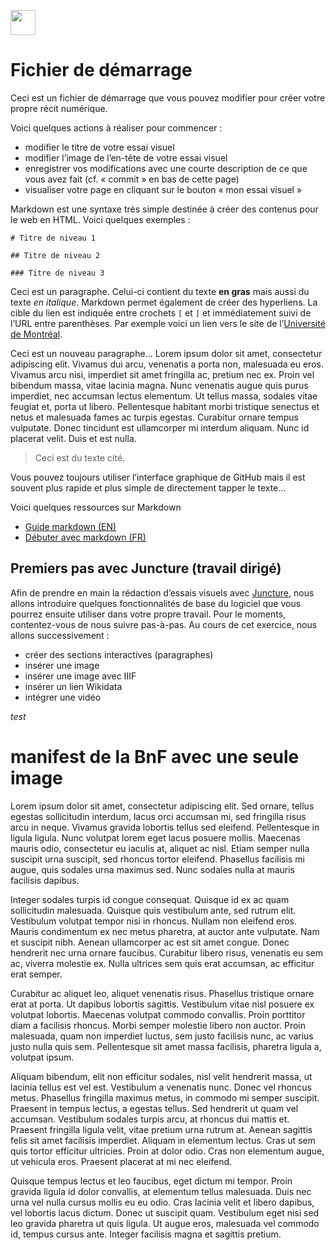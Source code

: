 <a href="https://juncture-digital.org"><img src="https://raw.githubusercontent.com/digitalArtHistory/recits-numeriques/main/images/btn_juncture.svg" style="height:40px"></a>

<param ve-config 
       title="depart" 
       banner="/images/ViennaDioscoridesFolio483vBirds.jpg" 
       layout="vertical">

# Fichier de démarrage

Ceci est un fichier de démarrage que vous pouvez modifier pour créer votre propre récit numérique.

Voici quelques actions à réaliser pour commencer :
- modifier le titre de votre essai visuel
- modifier l’image de l’en-tête de votre essai visuel
- enregistrer vos modifications avec une courte description de ce que vous avez fait (cf. « commit » en bas de cette page)
- visualiser votre page en cliquant sur le bouton « mon essai visuel »

<param ve-graphic 
  url="https://user-images.githubusercontent.com/101298300/158862115-63971a23-eb68-4424-b952-671f6526ef9f.png" 
  title="Olifan"/>

Markdown est une syntaxe très simple destinée à créer des contenus pour le web en HTML. Voici quelques exemples :

```
# Titre de niveau 1

## Titre de niveau 2

### Titre de niveau 3
```

Ceci est un paragraphe. Celui-ci contient du texte **en gras** mais aussi du texte *en italique*. Markdown permet également de créer des hyperliens. La cible du lien est indiquée entre crochets `[` et `]` et immédiatement suivi de l’URL entre parenthèses. Par exemple voici un lien vers le site de l’[Université de Montréal](http://www.umontreal.ca).

Ceci est un nouveau paragraphe...  Lorem ipsum dolor sit amet, consectetur adipiscing elit. Vivamus dui arcu, venenatis a porta non, malesuada eu eros. Vivamus arcu nisi, imperdiet sit amet fringilla ac, pretium nec ex. Proin vel bibendum massa, vitae lacinia magna. Nunc venenatis augue quis purus imperdiet, nec accumsan lectus elementum. Ut tellus massa, sodales vitae feugiat et, porta ut libero. Pellentesque habitant morbi tristique senectus et netus et malesuada fames ac turpis egestas. Curabitur ornare tempus vulputate. Donec tincidunt est ullamcorper mi interdum aliquam. Nunc id placerat velit. Duis et est nulla. 

> Ceci est du texte cité.

Vous pouvez toujours utiliser l’interface graphique de GitHub mais il est souvent plus rapide et plus simple de directement tapper le texte...

Voici quelques ressources sur Markdown
- [Guide markdown (EN)](https://docs.github.com/en/get-started/writing-on-github/getting-started-with-writing-and-formatting-on-github/basic-writing-and-formatting-syntax)
- [Débuter avec markdown (FR)](https://programminghistorian.org/fr/lecons/debuter-avec-markdown)

## Premiers pas avec Juncture (travail dirigé)

Afin de prendre en main la rédaction d’essais visuels avec [Juncture](https://juncture-digital.org/), nous allons introduire quelques fonctionnalités de base du logiciel que vous pourrez ensuite utiliser dans votre propre travail. Pour le moments, contentez-vous de nous suivre pas-à-pas. Au cours de cet exercice, nous allons successivement :
- créer des sections interactives (paragraphes)
- insérer une image
- insérer une image avec IIIF
- insérer un lien Wikidata
- intégrer une vidéo

*test*


# manifest de la BnF avec une seule image
<param ve-image manifest="https://gallica.bnf.fr/iiif/ark:/12148/btv1b6953414k/f1/full/2166,/0/native.jpg" 
    license="CC BY-SA"/> 
    

Lorem ipsum dolor sit amet, consectetur adipiscing elit. Sed ornare, tellus egestas sollicitudin interdum, lacus orci accumsan mi, sed fringilla risus arcu in neque. Vivamus gravida lobortis tellus sed eleifend. Pellentesque in ligula ligula. Nunc volutpat lorem eget lacus posuere mollis. Maecenas mauris odio, consectetur eu iaculis at, aliquet ac nisl. Etiam semper nulla suscipit urna suscipit, sed rhoncus tortor eleifend. Phasellus facilisis mi augue, quis sodales urna maximus sed. Nunc sodales nulla at mauris facilisis dapibus.

Integer sodales turpis id congue consequat. Quisque id ex ac quam sollicitudin malesuada. Quisque quis vestibulum ante, sed rutrum elit. Vestibulum volutpat tempor nisi in rhoncus. Nullam non eleifend eros. Mauris condimentum ex nec metus pharetra, at auctor ante vulputate. Nam et suscipit nibh. Aenean ullamcorper ac est sit amet congue. Donec hendrerit nec urna ornare faucibus. Curabitur libero risus, venenatis eu sem ac, viverra molestie ex. Nulla ultrices sem quis erat accumsan, ac efficitur erat semper.

Curabitur ac aliquet leo, aliquet venenatis risus. Phasellus tristique ornare erat at porta. Ut dapibus lobortis sagittis. Vestibulum vitae nisl posuere ex volutpat lobortis. Maecenas volutpat commodo convallis. Proin porttitor diam a facilisis rhoncus. Morbi semper molestie libero non auctor. Proin malesuada, quam non imperdiet luctus, sem justo facilisis nunc, ac varius justo nulla quis sem. Pellentesque sit amet massa facilisis, pharetra ligula a, volutpat ipsum.

Aliquam bibendum, elit non efficitur sodales, nisl velit hendrerit massa, ut lacinia tellus est vel est. Vestibulum a venenatis nunc. Donec vel rhoncus metus. Phasellus fringilla maximus metus, in commodo mi semper suscipit. Praesent in tempus lectus, a egestas tellus. Sed hendrerit ut quam vel accumsan. Vestibulum sodales turpis arcu, at rhoncus dui mattis et. Praesent fringilla ligula velit, vitae pretium urna rutrum at. Aenean sagittis felis sit amet facilisis imperdiet. Aliquam in elementum lectus. Cras ut sem quis tortor efficitur ultricies. Proin at dolor odio. Cras non elementum augue, ut vehicula eros. Praesent placerat at mi nec eleifend.

Quisque tempus lectus et leo faucibus, eget dictum mi tempor. Proin gravida ligula id dolor convallis, at elementum tellus malesuada. Duis nec urna vel nulla cursus mollis eu eu odio. Cras lacinia velit et libero dapibus, vel lobortis lacus dictum. Donec ut suscipit quam. Vestibulum eget nisi sed leo gravida pharetra ut quis ligula. Ut augue eros, malesuada vel commodo id, tempus cursus ante. Integer facilisis magna et sagittis pretium.
